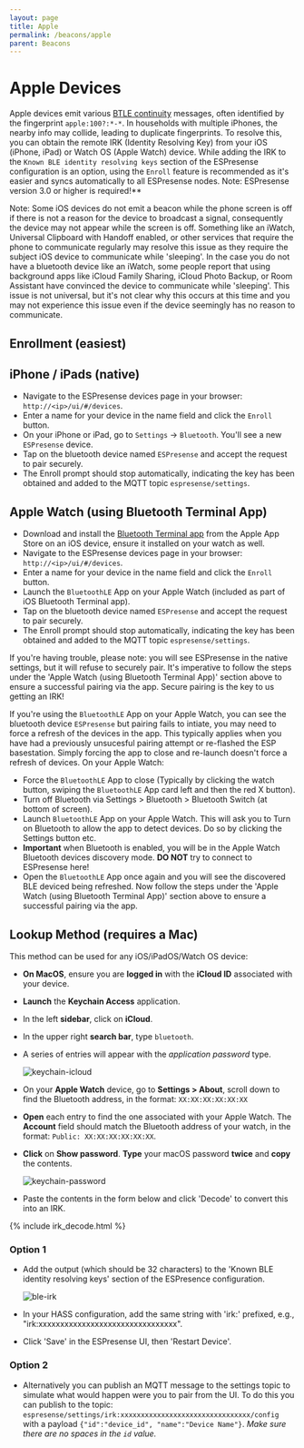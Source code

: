 ```yaml
---
layout: page
title: Apple
permalink: /beacons/apple
parent: Beacons
---
```


# Apple Devices

Apple devices emit various [BTLE continuity](https://github.com/furiousMAC/continuity) messages, often identified by the fingerprint `apple:100?:*-*`. In households with multiple iPhones, the nearby info may collide, leading to duplicate fingerprints. To resolve this, you can obtain the remote IRK (Identity Resolving Key) from your iOS (iPhone, iPad) or Watch OS (Apple Watch) device. While adding the IRK to the `Known BLE identity resolving keys` section of the ESPresense configuration is an option, using the `Enroll` feature is recommended as it's easier and syncs automatically to all ESPresense nodes. Note: ESPresense version 3.0 or higher is required!**

Note: Some iOS devices do not emit a beacon while the phone screen is off if there is not a reason for the device to broadcast a signal, consequently the device may not appear while the screen is off. Something like an iWatch, Universal Clipboard with Handoff enabled, or other services that require the phone to communicate regularly may resolve this issue as they require the subject iOS device to communicate while 'sleeping'. In the case you do not have a bluetooth device like an iWatch, some people report that using background apps like iCloud Family Sharing, iCloud Photo Backup, or Room Assistant have convinced the device to communicate while 'sleeping'. This issue is not universal, but it's not clear why this occurs at this time and you may not experience this issue even if the device seemingly has no reason to communicate.

## Enrollment (easiest)

## iPhone / iPads (native)

- Navigate to the ESPresense devices page in your browser: `http://<ip>/ui/#/devices`.
- Enter a name for your device in the name field and click the `Enroll` button.
- On your iPhone or iPad, go to `Settings` -> `Bluetooth`. You'll see a new `ESPresense` device.
- Tap on the bluetooth device named `ESPresense` and accept the request to pair securely.
- The Enroll prompt should stop automatically, indicating the key has been obtained and added to the MQTT topic `espresense/settings`.

## Apple Watch (using Bluetooth Terminal App)

- Download and install the [Bluetooth Terminal app](https://apps.apple.com/app/id1058693037) from the Apple App Store on an iOS device, ensure it installed on your watch as well.
- Navigate to the ESPresense devices page in your browser: `http://<ip>/ui/#/devices`.
- Enter a name for your device in the name field and click the `Enroll` button.
- Launch the `BluetoothLE` App on your Apple Watch (included as part of iOS Bluetooth Terminal app).
- Tap on the bluetooth device named `ESPresense` and accept the request to pair securely.
- The Enroll prompt should stop automatically, indicating the key has been obtained and added to the MQTT topic `espresense/settings`.

If you're having trouble, please note: you will see ESPresense in the native settings, but it will refuse to securely pair. It's imperative to follow the steps under the 'Apple Watch (using Bluetooth Terminal App)' section above to ensure a successful pairing via the app.  Secure pairing is the key to us getting an IRK!

If you're using the `BluetoothLE` App on your Apple Watch, you can see the bluetooth device `ESPresense` but pairing fails to intiate, you may need to force a refresh of the devices in the app. This typically applies when you have had a previously unsucesful pairing attempt or re-flashed the ESP basestation. Simply forcing the app to close and re-launch doesn't force a refresh of devices.
On your Apple Watch:
- Force the `BluetoothLE` App to close (Typically by clicking the watch button, swiping the `BluetoothLE` App card left and then the red X button).
- Turn off Bluetooth via Settings > Bluetooth > Bluetooth Switch (at bottom of screen).
- Launch `BluetoothLE` App on your Apple Watch. This will ask you to Turn on Bluetooth to allow the app to detect devices. Do so by clicking the Settings button etc.
- **Important** when Bluetooth is enabled, you will be in the Apple Watch Bluetooth devices discovery mode. **DO NOT** try to connect to ESPresense here!
- Open the `BluetoothLE` App once again and you will see the discovered BLE deviced being refreshed. Now follow the steps under the 'Apple Watch (using Bluetooth Terminal App)' section above to ensure a successful pairing via the app.

## Lookup Method (requires a Mac)

This method can be used for any iOS/iPadOS/Watch OS device:

- **On MacOS**, ensure you are **logged in** with the **iCloud ID** associated with your device.
- **Launch** the **Keychain Access** application.
- In the left **sidebar**, click on **iCloud**.
- In the upper right **search bar**, type `bluetooth`.
- A series of entries will appear with the *application password* type.

    ![keychain-icloud](../images/keychain_icloud.png)
- On your **Apple Watch** device, go to **Settings > About**, scroll down to find the Bluetooth address, in the format: `XX:XX:XX:XX:XX:XX`
- **Open** each entry to find the one associated with your Apple Watch. The **Account** field should match the Bluetooth address of your watch, in the format: `Public: XX:XX:XX:XX:XX:XX`.
- **Click** on **Show password**.
**Type** your macOS password **twice** and **copy** the contents.

    ![keychain-password](../images/keychain_password.png)

- Paste the contents in the form below and click 'Decode' to convert this into an IRK.

{% include irk_decode.html %}

### Option 1

- Add the output (which should be 32 characters) to the 'Known BLE identity resolving keys' section of the ESPresence configuration.

    ![ble-irk](../images/known_ble_irk.png)

- In your HASS configuration, add the same string with 'irk:' prefixed, e.g., "irk:xxxxxxxxxxxxxxxxxxxxxxxxxxxxxxxx".
- Click 'Save' in the ESPresense UI, then 'Restart Device'.

### Option 2

- Alternatively you can publish an MQTT message to the settings topic to simulate what would happen were you to pair from the UI. To do this you can publish to the topic: `espresense/settings/irk:xxxxxxxxxxxxxxxxxxxxxxxxxxxxxxxx/config` with a payload `{"id":"device_id", "name":"Device Name"}`. _Make sure there are no spaces in the `id` value._



